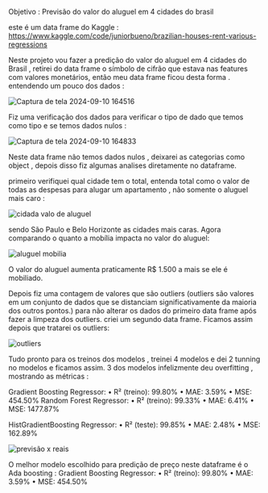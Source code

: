 Objetivo :  Previsão do valor do aluguel  em 4 cidades do brasil 


este é um data frame do Kaggle : https://www.kaggle.com/code/juniorbueno/brazilian-houses-rent-various-regressions


Neste projeto vou fazer a predição do valor do aluguel em 4 cidades do Brasil , retirei do data frame o símbolo de cifrão que estava nas features com valores monetários, então meu data frame ficou desta forma .
entendendo um pouco dos dados : 

 ![Captura de tela 2024-09-10 164516](https://github.com/user-attachments/assets/f5c3d7cc-09b7-4896-a62b-4dada9a35368)


Fiz uma verificação dos dados para verificar o tipo de dado que temos como tipo e se temos dados nulos :

 ![Captura de tela 2024-09-10 164833](https://github.com/user-attachments/assets/efeec12e-e07b-47eb-9957-4e7cf1e733b8)


Neste data frame não temos dados nulos , deixarei as categorias como object , depois disso fiz algumas analises diretamente no dataframe. 

primeiro verifiquei qual cidade tem o total, entenda total como o valor de todas as despesas para alugar um apartamento , não somente o aluguel   mais caro : 

![cidada valo de aluguel](https://github.com/user-attachments/assets/2a20534f-eee3-4d1c-8d75-5e1cae90e38d)



 sendo São Paulo e Belo Horizonte as cidades mais caras. 
Agora comparando o quanto a mobília impacta no valor do aluguel: 

![aluguel mobilia](https://github.com/user-attachments/assets/45c34c7d-189c-49b1-bebd-ca4d2fed38f9)

 
O valor do aluguel aumenta praticamente R$ 1.500 a mais se ele é mobiliado.

Depois fiz uma contagem de valores que são outliers (outliers são valores em um conjunto de dados que se distanciam significativamente da maioria dos outros pontos.) para não alterar os dados do primeiro data frame após fazer a limpeza dos outliers.
criei um segundo data frame.
Ficamos assim depois que tratarei os outliers: 

![outliers](https://github.com/user-attachments/assets/6cc63d28-20eb-4a14-970d-8732855f56ad)


Tudo pronto para os treinos dos modelos , treinei 4 modelos e dei 2 tunning  no modelos e ficamos assim. 
3 dos modelos infelizmente deu  overfitting , mostrando as métricas : 

Gradient Boosting Regressor:
•	R² (treino): 99.80%
•	MAE: 3.59%
•	MSE: 454.50%
Random Forest Regressor:
•	R² (treino): 99.33%
•	MAE: 6.41%
•	MSE: 1477.87%

HistGradientBoosting Regressor:
•	R² (teste): 99.85%
•	MAE: 2.48%
•	MSE: 162.89%





![previsão x reais](https://github.com/user-attachments/assets/1225e6c7-64c8-45d7-82ae-e0f1ac2522fc)



O melhor modelo escolhido para predição de preço neste dataframe é o Ada boosting :
Gradient Boosting Regressor:
•	R² (treino): 99.80%
•	MAE: 3.59%
•	MSE: 454.50%
